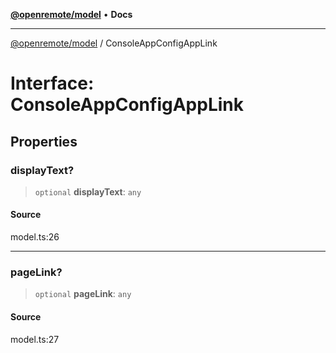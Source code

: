 [**@openremote/model**](../README.md) • **Docs**

***

[@openremote/model](../globals.md) / ConsoleAppConfigAppLink

# Interface: ConsoleAppConfigAppLink

## Properties

### displayText?

> `optional` **displayText**: `any`

#### Source

model.ts:26

***

### pageLink?

> `optional` **pageLink**: `any`

#### Source

model.ts:27
